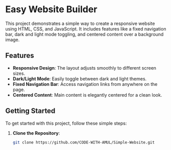 # Easy Website Builder

This project demonstrates a simple way to create a responsive website using HTML, CSS, and JavaScript. It includes features like a fixed navigation bar, dark and light mode toggling, and centered content over a background image.

## Features

- **Responsive Design**: The layout adjusts smoothly to different screen sizes.
- **Dark/Light Mode**: Easily toggle between dark and light themes.
- **Fixed Navigation Bar**: Access navigation links from anywhere on the page.
- **Centered Content**: Main content is elegantly centered for a clean look.

## Getting Started

To get started with this project, follow these simple steps:

1. **Clone the Repository**:
   ```bash
   git clone https://github.com/CODE-WITH-AMUL/Simple-Website.git

